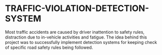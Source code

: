 # TRAFFIC-VIOLATION-DETECTION-SYSTEM
Most traffic accidents are caused by driver inattention to safety rules, distraction due to in-vehicle activities and fatigue. The idea behind this project was to successfully implement detection systems for keeping check of specific road safety rules being followed. 
